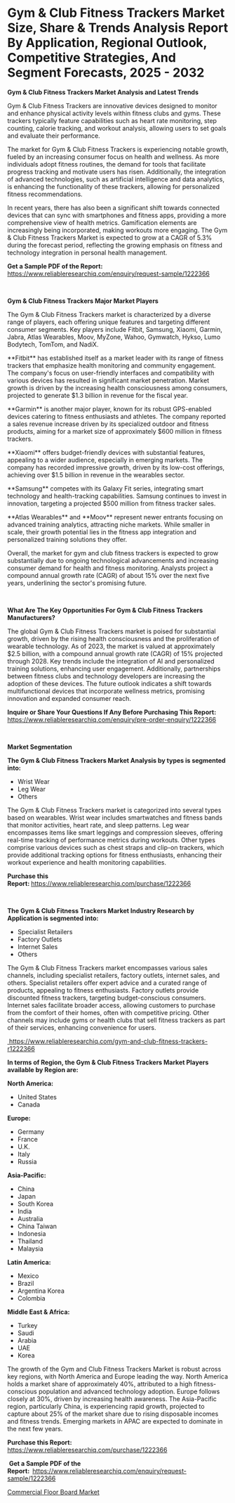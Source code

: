 <p><h1>Gym & Club Fitness Trackers Market Size, Share & Trends Analysis Report By Application, Regional Outlook, Competitive Strategies, And Segment Forecasts, 2025 - 2032</h1></p><p><strong>Gym & Club Fitness Trackers Market Analysis and Latest Trends</strong></p>
<p><p>Gym & Club Fitness Trackers are innovative devices designed to monitor and enhance physical activity levels within fitness clubs and gyms. These trackers typically feature capabilities such as heart rate monitoring, step counting, calorie tracking, and workout analysis, allowing users to set goals and evaluate their performance. </p><p>The market for Gym & Club Fitness Trackers is experiencing notable growth, fueled by an increasing consumer focus on health and wellness. As more individuals adopt fitness routines, the demand for tools that facilitate progress tracking and motivate users has risen. Additionally, the integration of advanced technologies, such as artificial intelligence and data analytics, is enhancing the functionality of these trackers, allowing for personalized fitness recommendations. </p><p>In recent years, there has also been a significant shift towards connected devices that can sync with smartphones and fitness apps, providing a more comprehensive view of health metrics. Gamification elements are increasingly being incorporated, making workouts more engaging. The Gym & Club Fitness Trackers Market is expected to grow at a CAGR of 5.3% during the forecast period, reflecting the growing emphasis on fitness and technology integration in personal health management.</p></p>
<p><strong>Get a Sample PDF of the Report:&nbsp;</strong> <a href="https://www.reliableresearchiq.com/enquiry/request-sample/1222366?utm_campaign=1743&utm_medium=2&utm_source=Github&utm_content=ia&utm_term=09022025&utm_id=gym-club-fitness-trackers">https://www.reliableresearchiq.com/enquiry/request-sample/1222366</a></p>
<p>&nbsp;</p>
<p><strong>Gym & Club Fitness Trackers Major Market Players</strong></p>
<p><p>The Gym & Club Fitness Trackers market is characterized by a diverse range of players, each offering unique features and targeting different consumer segments. Key players include Fitbit, Samsung, Xiaomi, Garmin, Jabra, Atlas Wearables, Moov, MyZone, Wahoo, Gymwatch, Hykso, Lumo Bodytech, TomTom, and NadiX.</p><p>**Fitbit** has established itself as a market leader with its range of fitness trackers that emphasize health monitoring and community engagement. The company's focus on user-friendly interfaces and compatibility with various devices has resulted in significant market penetration. Market growth is driven by the increasing health consciousness among consumers, projected to generate $1.3 billion in revenue for the fiscal year.</p><p>**Garmin** is another major player, known for its robust GPS-enabled devices catering to fitness enthusiasts and athletes. The company reported a sales revenue increase driven by its specialized outdoor and fitness products, aiming for a market size of approximately $600 million in fitness trackers.</p><p>**Xiaomi** offers budget-friendly devices with substantial features, appealing to a wider audience, especially in emerging markets. The company has recorded impressive growth, driven by its low-cost offerings, achieving over $1.5 billion in revenue in the wearables sector.</p><p>**Samsung** competes with its Galaxy Fit series, integrating smart technology and health-tracking capabilities. Samsung continues to invest in innovation, targeting a projected $500 million from fitness tracker sales.</p><p>**Atlas Wearables** and **Moov** represent newer entrants focusing on advanced training analytics, attracting niche markets. While smaller in scale, their growth potential lies in the fitness app integration and personalized training solutions they offer.</p><p>Overall, the market for gym and club fitness trackers is expected to grow substantially due to ongoing technological advancements and increasing consumer demand for health and fitness monitoring. Analysts project a compound annual growth rate (CAGR) of about 15% over the next five years, underlining the sector's promising future.</p></p>
<p>&nbsp;</p>
<p><strong>What Are The Key Opportunities For Gym & Club Fitness Trackers Manufacturers?</strong></p>
<p><p>The global Gym & Club Fitness Trackers market is poised for substantial growth, driven by the rising health consciousness and the proliferation of wearable technology. As of 2023, the market is valued at approximately $2.5 billion, with a compound annual growth rate (CAGR) of 15% projected through 2028. Key trends include the integration of AI and personalized training solutions, enhancing user engagement. Additionally, partnerships between fitness clubs and technology developers are increasing the adoption of these devices. The future outlook indicates a shift towards multifunctional devices that incorporate wellness metrics, promising innovation and expanded consumer reach.</p></p>
<p><strong>Inquire or Share Your Questions If Any Before Purchasing This Report:</strong> <a href="https://www.reliableresearchiq.com/enquiry/pre-order-enquiry/1222366?utm_campaign=1743&utm_medium=2&utm_source=Github&utm_content=ia&utm_term=09022025&utm_id=gym-club-fitness-trackers">https://www.reliableresearchiq.com/enquiry/pre-order-enquiry/1222366</a></p>
<p>&nbsp;</p>
<p><strong>Market Segmentation</strong></p>
<p><strong>The Gym & Club Fitness Trackers Market Analysis by types is segmented into:</strong></p>
<p><ul><li>Wrist Wear</li><li>Leg Wear</li><li>Others</li></ul></p>
<p><p>The Gym & Club Fitness Trackers market is categorized into several types based on wearables. Wrist wear includes smartwatches and fitness bands that monitor activities, heart rate, and sleep patterns. Leg wear encompasses items like smart leggings and compression sleeves, offering real-time tracking of performance metrics during workouts. Other types comprise various devices such as chest straps and clip-on trackers, which provide additional tracking options for fitness enthusiasts, enhancing their workout experience and health monitoring capabilities.</p></p>
<p><strong>Purchase this Report:&nbsp;</strong><a href="https://www.reliableresearchiq.com/purchase/1222366?utm_campaign=1743&utm_medium=2&utm_source=Github&utm_content=ia&utm_term=09022025&utm_id=gym-club-fitness-trackers">https://www.reliableresearchiq.com/purchase/1222366</a></p>
<p>&nbsp;</p>
<p><strong>The Gym & Club Fitness Trackers Market Industry Research by Application is segmented into:</strong></p>
<p><ul><li>Specialist Retailers</li><li>Factory Outlets</li><li>Internet Sales</li><li>Others</li></ul></p>
<p><p>The Gym & Club Fitness Trackers market encompasses various sales channels, including specialist retailers, factory outlets, internet sales, and others. Specialist retailers offer expert advice and a curated range of products, appealing to fitness enthusiasts. Factory outlets provide discounted fitness trackers, targeting budget-conscious consumers. Internet sales facilitate broader access, allowing customers to purchase from the comfort of their homes, often with competitive pricing. Other channels may include gyms or health clubs that sell fitness trackers as part of their services, enhancing convenience for users.</p></p>
<p><a href="https://www.reliableresearchiq.com/gym-and-club-fitness-trackers-r1222366?utm_campaign=1743&utm_medium=2&utm_source=Github&utm_content=ia&utm_term=09022025&utm_id=gym-club-fitness-trackers">&nbsp;https://www.reliableresearchiq.com/gym-and-club-fitness-trackers-r1222366</a></p>
<p><strong>In terms of Region, the Gym & Club Fitness Trackers Market Players available by Region are:</strong></p>
<p>
    <p> <strong> North America: </strong>
        <ul>
            <li>United States</li>
            <li>Canada</li>
        </ul>
        </p> 
    <p> <strong> Europe: </strong>
        <ul>
            <li>Germany</li>
            <li>France</li>
            <li>U.K.</li>
            <li>Italy</li>
            <li>Russia</li>
        </ul>
        </p> 
    <p> <strong> Asia-Pacific: </strong>
        <ul>
            <li>China</li>
            <li>Japan</li>
            <li>South Korea</li>
            <li>India</li>
            <li>Australia</li>
            <li>China Taiwan</li>
            <li>Indonesia</li>
            <li>Thailand</li>
            <li>Malaysia</li>
        </ul>
        </p> 
    <p> <strong> Latin America: </strong>
        <ul>
            <li>Mexico</li>
            <li>Brazil</li>
            <li>Argentina Korea</li>
            <li>Colombia</li>
        </ul>
        </p> 
    <p> <strong> Middle East & Africa: </strong>
        <ul>
            <li>Turkey</li>
            <li>Saudi</li>
            <li>Arabia</li>
            <li>UAE</li>
            <li>Korea</li>
        </ul>
    </p>
    </p>
<p><p>The growth of the Gym and Club Fitness Trackers Market is robust across key regions, with North America and Europe leading the way. North America holds a market share of approximately 40%, attributed to a high fitness-conscious population and advanced technology adoption. Europe follows closely at 30%, driven by increasing health awareness. The Asia-Pacific region, particularly China, is experiencing rapid growth, projected to capture about 25% of the market share due to rising disposable incomes and fitness trends. Emerging markets in APAC are expected to dominate in the next few years.</p></p>
<p><strong>Purchase this Report: </strong><a href="https://www.reliableresearchiq.com/purchase/1222366?utm_campaign=1743&utm_medium=2&utm_source=Github&utm_content=ia&utm_term=09022025&utm_id=gym-club-fitness-trackers">https://www.reliableresearchiq.com/purchase/1222366</a></p>
<p>&nbsp;<strong>Get a Sample PDF of the Report:&nbsp;&nbsp;</strong><a href="https://www.reliableresearchiq.com/enquiry/request-sample/1222366?utm_campaign=1743&utm_medium=2&utm_source=Github&utm_content=ia&utm_term=09022025&utm_id=gym-club-fitness-trackers">https://www.reliableresearchiq.com/enquiry/request-sample/1222366</a></p>
<p><strong></strong></p>
<p><p><a href="https://github.com/willjis/Market-Research-Report-List-1/blob/main/commercial-floor-board-market.md?utm_campaign=1743&utm_medium=2&utm_source=Github&utm_content=ia&utm_term=09022025&utm_id=gym-club-fitness-trackers">Commercial Floor Board Market</a></p></p>